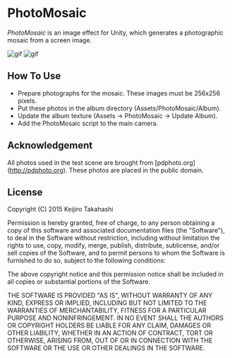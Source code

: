 PhotoMosaic
===========

*PhotoMosaic* is an image effect for Unity, which generates a photographic
mosaic from a screen image.

![gif](http://38.media.tumblr.com/88e4e10dcd166087b80b091f280d391e/tumblr_nwdakkQPyO1qio469o1_400.gif)
![gif](http://38.media.tumblr.com/ac0fb57dc9bdea788cf61b82914458c9/tumblr_nwf54jYKEo1qio469o1_400.gif)

How To Use
----------

- Prepare photographs for the mosaic. These images must be 256x256 pixels.
- Put these photos in the album directory (Assets/PhotoMosaic/Album).
- Update the album texture (Assets -> PhotoMosaic -> Update Album).
- Add the PhotoMosaic script to the main camera.

Acknowledgement
---------------

All photos used in the test scene are brought from [pdphoto.org]
(http://pdphoto.org). These photos are placed in the public domain.

License
-------

Copyright (C) 2015 Keijiro Takahashi

Permission is hereby granted, free of charge, to any person obtaining a copy of
this software and associated documentation files (the "Software"), to deal in
the Software without restriction, including without limitation the rights to
use, copy, modify, merge, publish, distribute, sublicense, and/or sell copies of
the Software, and to permit persons to whom the Software is furnished to do so,
subject to the following conditions:

The above copyright notice and this permission notice shall be included in all
copies or substantial portions of the Software.

THE SOFTWARE IS PROVIDED "AS IS", WITHOUT WARRANTY OF ANY KIND, EXPRESS OR
IMPLIED, INCLUDING BUT NOT LIMITED TO THE WARRANTIES OF MERCHANTABILITY, FITNESS
FOR A PARTICULAR PURPOSE AND NONINFRINGEMENT. IN NO EVENT SHALL THE AUTHORS OR
COPYRIGHT HOLDERS BE LIABLE FOR ANY CLAIM, DAMAGES OR OTHER LIABILITY, WHETHER
IN AN ACTION OF CONTRACT, TORT OR OTHERWISE, ARISING FROM, OUT OF OR IN
CONNECTION WITH THE SOFTWARE OR THE USE OR OTHER DEALINGS IN THE SOFTWARE.
